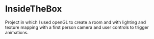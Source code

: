 # InsideTheBox
Project in which I used openGL to create a room
and with lighting and texture mapping with a first person camera and user controls to trigger animations.
